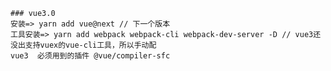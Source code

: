 <!--
 * @Author: your name
 * @Date: 2020-02-23 23:46:36
 * @LastEditTime: 2020-02-23 23:50:39
 * @LastEditors: Please set LastEditors
 * @Description: In User Settings Edit
 * @FilePath: \vue3-ts-app\reademe.md
 -->
```
### vue3.0
安装=> yarn add vue@next // 下一个版本
工具安装=> yarn add webpack webpack-cli webpack-dev-server -D // vue3还没出支持vuex的vue-cli工具，所以手动配
vue3  必须用到的插件 @vue/compiler-sfc
```